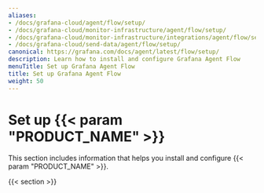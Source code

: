 ```yaml
---
aliases:
- /docs/grafana-cloud/agent/flow/setup/
- /docs/grafana-cloud/monitor-infrastructure/agent/flow/setup/
- /docs/grafana-cloud/monitor-infrastructure/integrations/agent/flow/setup/
- /docs/grafana-cloud/send-data/agent/flow/setup/
canonical: https://grafana.com/docs/agent/latest/flow/setup/
description: Learn how to install and configure Grafana Agent Flow
menuTitle: Set up Grafana Agent Flow
title: Set up Grafana Agent Flow
weight: 50
---
```


# Set up {{< param "PRODUCT_NAME" >}}

This section includes information that helps you install and configure {{< param "PRODUCT_NAME" >}}.

{{< section >}}
